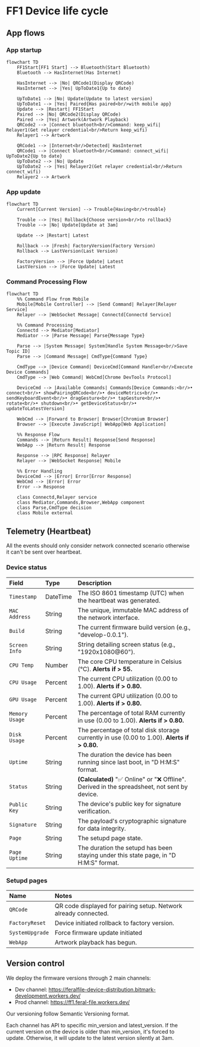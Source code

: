 # FF1 Device life cycle

## App flows

### App startup

```mermaid
flowchart TD
    FF1Start[FF1 Start] --> Bluetooth(Start Bluetooth)
    Bluetooth --> HasInternet(Has Internet)

    HasInternet --> |No| QRCode1(Display QRCode)
    HasInternet --> |Yes| UpToDate1{Up to date}

    UpToDate1 --> |No| Update(Update to latest version)
    UpToDate1 --> |Yes| Paired{Has paired<br/>with mobile app}
    Update --> |Restart| FF1Start
    Paired --> |No| QRCode2(Display QRCode)
    Paired --> |Yes| Artwork(Artwork Playback)
    QRCode2 --> |Connect bluetooth<br/>Command: keep_wifi| Relayer1(Get relayer credential<br/>Return keep_wifi)
    Relayer1 --> Artwork

    QRCode1 --> |Internet<br/>Detected| HasInternet
    QRCode1 --> |Connect bluetooth<br/>Command: connect_wifi| UpToDate2{Up to date}
    UpToDate2 --> |No| Update
    UpToDate2 --> |Yes| Relayer2(Get relayer credential<br/>Return connect_wifi)
    Relayer2 --> Artwork
```

### App update

```mermaid
flowchart TD
    Current[Current Version] --> Trouble{Having<br/>trouble}

    Trouble --> |Yes| Rollback{Choose version<br/>to rollback}
    Trouble --> |No| Update[Update at 3am]

    Update --> |Restart| Latest

    Rollback --> |Fresh| FactoryVersion(Factory Version)
    Rollback --> LastVersion(Last Version)

    FactoryVersion --> |Force Update| Latest
    LastVersion --> |Force Update| Latest
```

### Command Processing Flow

```mermaid
flowchart TD
    %% Command Flow from Mobile
    Mobile[Mobile Controller] --> |Send Command| Relayer[Relayer Service]
    Relayer --> |WebSocket Message| Connectd[Connectd Service]
    
    %% Command Processing
    Connectd --> Mediator[Mediator]
    Mediator --> |Parse Message| Parse{Message Type}
    
    Parse --> |System Message| System[Handle System Message<br/>Save Topic ID]
    Parse --> |Command Message| CmdType{Command Type}
    
    CmdType --> |Device Command| DeviceCmd[Command Handler<br/>Execute Device Commands]
    CmdType --> |Web Command| WebCmd[Chrome DevTools Protocol]
    
    DeviceCmd --> |Available Commands| Commands[Device Commands:<br/>• connect<br/>• showPairingQRCode<br/>• deviceMetrics<br/>• sendKeyboardEvent<br/>• dragGesture<br/>• tapGesture<br/>• rotate<br/>• shutdown<br/>• getDeviceStatus<br/>• updateToLatestVersion]
    
    WebCmd --> |Forward to Browser| Browser[Chromium Browser]
    Browser --> |Execute JavaScript| WebApp[Web Application]
    
    %% Response Flow
    Commands --> |Return Result| Response[Send Response]
    WebApp --> |Return Result| Response
    
    Response --> |RPC Response| Relayer
    Relayer --> |WebSocket Response| Mobile
    
    %% Error Handling
    DeviceCmd --> |Error| Error[Error Response]
    WebCmd --> |Error| Error
    Error --> Response
    
    class Connectd,Relayer service
    class Mediator,Commands,Browser,WebApp component
    class Parse,CmdType decision
    class Mobile external
```

## Telemetry (Heartbeat)

All the events should only consider network connected scenario otherwise it can't be sent over heartbeat.

### Device status
| Field | Type | Description |
| :--- | :--- | :--- |
| `Timestamp` | DateTime | The ISO 8601 timestamp (UTC) when the heartbeat was generated. |
| `MAC Address` | String | The unique, immutable MAC address of the network interface. |
| `Build` | String | The current firmware build version (e.g., "develop-0.0.1"). |
| `Screen Info` | String | String detailing screen status (e.g., "1920x1080@60"). |
| `CPU Temp` | Number | The core CPU temperature in Celsius (°C). **Alerts if > 55.** |
| `CPU Usage` | Percent | The current CPU utilization (0.00 to 1.00). **Alerts if > 0.80.** |
| `GPU Usage` | Percent | The current GPU utilization (0.00 to 1.00). **Alerts if > 0.80.** |
| `Memory Usage`| Percent | The percentage of total RAM currently in use (0.00 to 1.00). **Alerts if > 0.80.** |
| `Disk Usage` | Percent | The percentage of total disk storage currently in use (0.00 to 1.00). **Alerts if > 0.80.** |
| `Uptime` | String | The duration the device has been running since last boot, in "D H:M:S" format. |
| `Status` | String | **(Calculated)** "✅ Online" or "❌ Offline". Derived in the spreadsheet, not sent by device. |
| `Public Key` | String | The device's public key for signature verification. |
| `Signature` | String | The payload's cryptographic signature for data integrity. |
| `Page` | String | The setupd page state. |
| `Page Uptime` | String | The duration the setupd has been staying under this state page, in "D H:M:S" format. |

### Setupd pages

| Name | Notes |
| :- | :- |
| `QRCode` | QR code displayed for pairing setup. Network already connected. |
| `FactoryReset` | Device initiated rollback to factory version. |
| `SystemUpgrade` | Force firmware update initiated |
| `WebApp` | Artwork playback has begun. |

## Version control

We deploy the firmware versions through 2 main channels:
- Dev channel: https://feralfile-device-distribution.bitmark-development.workers.dev/
- Prod channel: https://ff1.feral-file.workers.dev/

Our versioning follow Semantic Versioning format.

Each channel has API to specific min_version and latest_version. If the current version on the device is older than min_version, it's forced to update. Otherwise, it will update to the latest version silently at 3am.